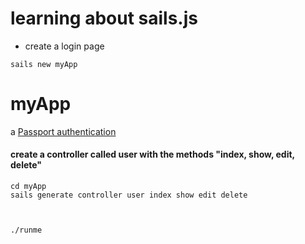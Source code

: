 learning about sails.js
===

- create a login page
```
sails new myApp
```

# myApp

a [Passport authentication](http://passportjs.org/)

#### create a controller called user with the methods "index, show, edit, delete"
```
cd myApp
sails generate controller user index show edit delete



./runme
```
